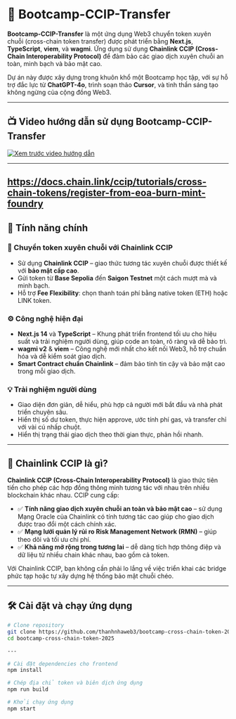 # 🌉 Bootcamp-CCIP-Transfer

**Bootcamp-CCIP-Transfer** là một ứng dụng Web3 chuyển token xuyên chuỗi (cross-chain token transfer) được phát triển bằng **Next.js**, **TypeScript**, **viem**, và **wagmi**. Ứng dụng sử dụng **Chainlink CCIP (Cross-Chain Interoperability Protocol)** để đảm bảo các giao dịch xuyên chuỗi an toàn, minh bạch và bảo mật cao.

Dự án này được xây dựng trong khuôn khổ một Bootcamp học tập, với sự hỗ trợ đắc lực từ **ChatGPT-4o**, trình soạn thảo **Cursor**, và tinh thần sáng tạo không ngừng của cộng đồng Web3.

---

## 📺 Video hướng dẫn sử dụng Bootcamp-CCIP-Transfer

[![Xem trước video hướng dẫn](https://img.youtube.com/vi/cMiEtia7oLM/maxresdefault.jpg)](https://www.youtube.com/watch?v=cMiEtia7oLM)

---
https://docs.chain.link/ccip/tutorials/cross-chain-tokens/register-from-eoa-burn-mint-foundry
---

## 🚀 Tính năng chính

### 🔗 Chuyển token xuyên chuỗi với Chainlink CCIP

- Sử dụng **Chainlink CCIP** – giao thức tương tác xuyên chuỗi được thiết kế với **bảo mật cấp cao**.
- Gửi token từ **Base Sepolia** đến **Saigon Testnet** một cách mượt mà và minh bạch.
- Hỗ trợ **Fee Flexibility**: chọn thanh toán phí bằng native token (ETH) hoặc LINK token.

### ⚙️ Công nghệ hiện đại

- **Next.js 14** và **TypeScript** – Khung phát triển frontend tối ưu cho hiệu suất và trải nghiệm người dùng, giúp code an toàn, rõ ràng và dễ bảo trì.
- **wagmi v2** & **viem** – Công nghệ mới nhất cho kết nối Web3, hỗ trợ chuẩn hóa và dễ kiểm soát giao dịch.
- **Smart Contract chuẩn Chainlink** – đảm bảo tính tin cậy và bảo mật cao trong mỗi giao dịch.

### 💡 Trải nghiệm người dùng

- Giao diện đơn giản, dễ hiểu, phù hợp cả người mới bắt đầu và nhà phát triển chuyên sâu.
- Hiển thị số dư token, thực hiện approve, ước tính phí gas, và transfer chỉ với vài cú nhấp chuột.
- Hiển thị trạng thái giao dịch theo thời gian thực, phản hồi nhanh.

---

## 🔐 Chainlink CCIP là gì?

**Chainlink CCIP (Cross-Chain Interoperability Protocol)** là giao thức tiên tiến cho phép các hợp đồng thông minh tương tác với nhau trên nhiều blockchain khác nhau. CCIP cung cấp:

- ✅ **Tính năng giao dịch xuyên chuỗi an toàn và bảo mật cao** – sử dụng Mạng Oracle của Chainlink có tính tương tác cao giúp cho giao dịch được trao đổi một cách chính xác.
- ✅ **Mạng lưới quản lý rủi ro Risk Management Network (RMN)** – giúp theo dõi và tối ưu chi phí.
- ✅ **Khả năng mở rộng trong tương lai** – dễ dàng tích hợp thông điệp và dữ liệu từ nhiều chain khác nhau, bao gồm cả token.

Với Chainlink CCIP, bạn không cần phải lo lắng về việc triển khai các bridge phức tạp hoặc tự xây dựng hệ thống bảo mật chuỗi chéo.

---

## 🛠️ Cài đặt và chạy ứng dụng

```bash
# Clone repository
git clone https://github.com/thanhnhaweb3/bootcamp-cross-chain-token-2025.git
cd bootcamp-cross-chain-token-2025

---

# Cài đặt dependencies cho frontend
npm install

# Chép địa chỉ token và biên dịch ứng dụng
npm run build

# Khởi chạy ứng dụng
npm start
